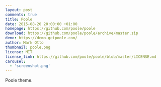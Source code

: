 ```yaml
---
layout: post
comments: true
title: Poole
date: 2015-08-20 20:00:00 +01:00
homepage: https://github.com/poole/poole
download: https://github.com/poole/poole/archive/master.zip
demo: https://demo.getpoole.com/
author: Mark Otto
thumbnail: poole.png
license: MIT
license_link: https://github.com/poole/poole/blob/master/LICENSE.md
carousel:
  - 'screenshot.png'
---
```


Poole theme.
